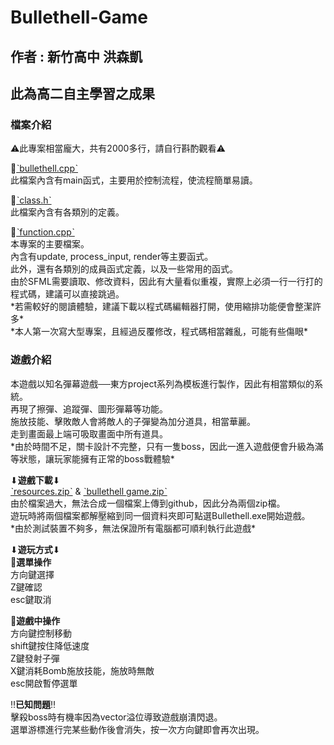 # Bullethell-Game
## 作者 : 新竹高中 洪森凱
## 此為高二自主學習之成果
### **檔案介紹**
⚠此專案相當龐大，共有2000多行，請自行斟酌觀看⚠

🔳[ˋbullethell.cppˋ](https://github.com/1Needle/Bullethell-Game/blob/main/bullethell.cpp)\
此檔案內含有main函式，主要用於控制流程，使流程簡單易讀。

🔳[ˋclass.hˋ](https://github.com/1Needle/Bullethell-Game/blob/main/class.h)\
此檔案內含有各類別的定義。

🔳[ˋfunction.cppˋ](https://github.com/1Needle/Bullethell-Game/blob/main/function.cpp)\
本專案的主要檔案。\
內含有update, process_input, render等主要函式。\
此外，還有各類別的成員函式定義，以及一些常用的函式。\
由於SFML需要讀取、修改資料，因此有大量看似重複，實際上必須一行一行打的程式碼，建議可以直接跳過。\
\*若需較好的閱讀體驗，建議下載以程式碼編輯器打開，使用縮排功能便會整潔許多\*\
\*本人第一次寫大型專案，且經過反覆修改，程式碼相當雜亂，可能有些傷眼\*

### **遊戲介紹**
本遊戲以知名彈幕遊戲──東方project系列為模板進行製作，因此有相當類似的系統。\
再現了擦彈、追蹤彈、圖形彈幕等功能。\
施放技能、擊敗敵人會將敵人的子彈變為加分道具，相當華麗。\
走到畫面最上端可吸取畫面中所有道具。\
\*由於時間不足，關卡設計不完整，只有一隻boss，因此一進入遊戲便會升級為滿等狀態，讓玩家能擁有正常的boss戰體驗\*

⬇**遊戲下載**⬇\
[ˋresources.zipˋ](https://github.com/1Needle/Bullethell-Game/blob/main/resources.zip) & [ˋbullethell game.zipˋ](https://github.com/1Needle/Bullethell-Game/blob/main/bullethell%20game.zip)\
由於檔案過大，無法合成一個檔案上傳到github，因此分為兩個zip檔。\
遊玩時將兩個檔案都解壓縮到同一個資料夾即可點選Bullethell.exe開始遊戲。\
\*由於測試裝置不夠多，無法保證所有電腦都可順利執行此遊戲\*

⬇**遊玩方式**⬇\
🔳**選單操作**\
方向鍵選擇\
Z鍵確認\
esc鍵取消

🔳**遊戲中操作**\
   方向鍵控制移動\
   shift鍵按住降低速度\
   Z鍵發射子彈\
   X鍵消耗Bomb施放技能，施放時無敵\
   esc開啟暫停選單

‼**已知問題**‼\
擊殺boss時有機率因為vector溢位導致遊戲崩潰閃退。\
選單游標進行完某些動作後會消失，按一次方向鍵即會再次出現。
